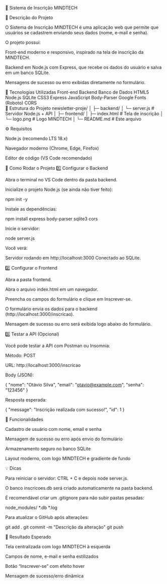 📝 Sistema de Inscrição MINDTECH

📌 Descrição do Projeto

O Sistema de Inscrição MINDTECH é uma aplicação web que permite que usuários se cadastrem enviando seus dados (nome, e-mail e senha).

O projeto possui:

Front-end moderno e responsivo, inspirado na tela de inscrição da MINDTECH.

Backend em Node.js com Express, que recebe os dados do usuário e salva em um banco SQLite.

Mensagens de sucesso ou erro exibidas diretamente no formulário.

🎨 Tecnologias Utilizadas
Front-end	Backend	Banco de Dados
HTML5	Node.js	SQLite
CSS3	Express	
JavaScript	Body-Parser	
Google Fonts (Roboto)	CORS	
📂 Estrutura do Projeto
newsletter-proje/
│
├─ backend/
│   └─ server.js          # Servidor Node.js + API
│
├─ frontend/
│   ├─ index.html         # Tela de inscrição
│   └─ logo.png           # Logo MINDTECH
│
└─ README.md              # Este arquivo

⚙️ Requisitos

Node.js (recomendo LTS 18.x)

Navegador moderno (Chrome, Edge, Firefox)

Editor de código (VS Code recomendado)

🚀 Como Rodar o Projeto
1️⃣ Configurar o Backend

Abra o terminal no VS Code dentro da pasta backend.

Inicialize o projeto Node.js (se ainda não tiver feito):

npm init -y


Instale as dependências:

npm install express body-parser sqlite3 cors


Inicie o servidor:

node server.js


Você verá:

Servidor rodando em http://localhost:3000
Conectado ao SQLite.

2️⃣ Configurar o Frontend

Abra a pasta frontend.

Abra o arquivo index.html em um navegador.

Preencha os campos do formulário e clique em Inscrever-se.

O formulário envia os dados para o backend (http://localhost:3000/inscricao).

Mensagem de sucesso ou erro será exibida logo abaixo do formulário.

3️⃣ Testar a API (Opcional)

Você pode testar a API com Postman ou Insomnia:

Método: POST

URL: http://localhost:3000/inscricao

Body (JSON):

{
  "nome": "Otávio Silva",
  "email": "otavio@example.com",
  "senha": "123456"
}


Resposta esperada:

{
  "message": "Inscrição realizada com sucesso!",
  "id": 1
}

📌 Funcionalidades

Cadastro de usuário com nome, email e senha

Mensagem de sucesso ou erro após envio do formulário

Armazenamento seguro no banco SQLite

Layout moderno, com logo MINDTECH e gradiente de fundo

💡 Dicas

Para reiniciar o servidor: CTRL + C e depois node server.js.

O banco inscricoes.db será criado automaticamente na pasta backend.

É recomendável criar um .gitignore para não subir pastas pesadas:

node_modules/
*.db
*.log


Para atualizar o GitHub após alterações:

git add .
git commit -m "Descrição da alteração"
git push

🎉 Resultado Esperado

Tela centralizada com logo MINDTECH à esquerda

Campos de nome, e-mail e senha estilizados

Botão “Inscrever-se” com efeito hover

Mensagem de sucesso/erro dinâmica
